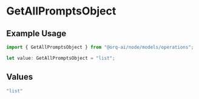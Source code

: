 # GetAllPromptsObject

## Example Usage

```typescript
import { GetAllPromptsObject } from "@orq-ai/node/models/operations";

let value: GetAllPromptsObject = "list";
```

## Values

```typescript
"list"
```